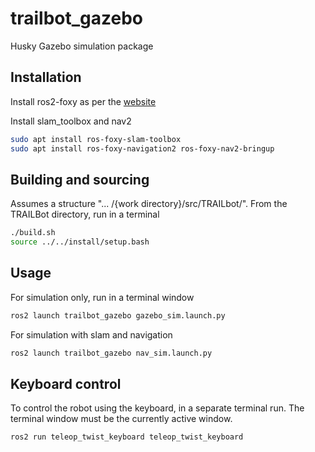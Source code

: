 # trailbot_gazebo

Husky Gazebo simulation package

## Installation

Install ros2-foxy as per the [website](https://docs.ros.org/en/foxy/Installation/Ubuntu-Install-Debians.html)

Install slam_toolbox and nav2

```bash
sudo apt install ros-foxy-slam-toolbox
sudo apt install ros-foxy-navigation2 ros-foxy-nav2-bringup
```

## Building and sourcing
Assumes a structure "... /{work directory}/src/TRAILbot/". From the TRAILBot directory, run in a terminal  
```bash
./build.sh
source ../../install/setup.bash
```

## Usage
For simulation only, run in a terminal window

```bash
ros2 launch trailbot_gazebo gazebo_sim.launch.py
```
For simulation with slam and navigation
```bash
ros2 launch trailbot_gazebo nav_sim.launch.py
```

## Keyboard control
To control the robot using the keyboard, in a separate terminal run. The terminal window must be the currently active window.
```bash
ros2 run teleop_twist_keyboard teleop_twist_keyboard
```
